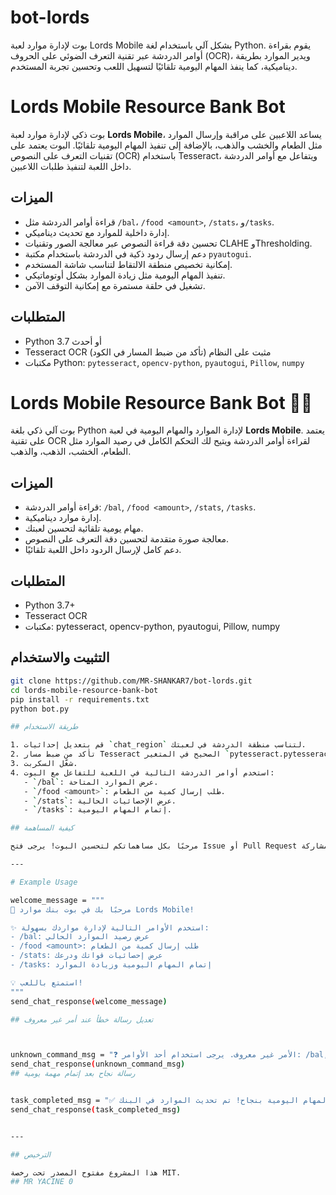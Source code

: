 # bot-lords
بوت لإدارة موارد لعبة Lords Mobile بشكل آلي باستخدام لغة Python. يقوم بقراءة أوامر الدردشة عبر تقنية التعرف الضوئي على الحروف (OCR)، ويدير الموارد بطريقة ديناميكية، كما ينفذ المهام اليومية تلقائيًا لتسهيل اللعب وتحسين تجربة المستخدم.
# Lords Mobile Resource Bank Bot

بوت ذكي لإدارة موارد لعبة **Lords Mobile**، يساعد اللاعبين على مراقبة وإرسال الموارد مثل الطعام والخشب والذهب، بالإضافة إلى تنفيذ المهام اليومية تلقائيًا. البوت يعتمد على تقنيات التعرف على النصوص (OCR) باستخدام Tesseract، ويتفاعل مع أوامر الدردشة داخل اللعبة لتنفيذ طلبات اللاعبين.

## الميزات

- قراءة أوامر الدردشة مثل `/bal`، `/food <amount>`, `/stats`، و`/tasks`.
- إدارة داخلية للموارد مع تحديث ديناميكي.
- تحسين دقة قراءة النصوص عبر معالجة الصور وتقنيات CLAHE وThresholding.
- دعم إرسال ردود ذكية في الدردشة باستخدام مكتبة `pyautogui`.
- إمكانية تخصيص منطقة الالتقاط لتناسب شاشة المستخدم.
- تنفيذ المهام اليومية مثل زيادة الموارد بشكل أوتوماتيكي.
- تشغيل في حلقة مستمرة مع إمكانية التوقف الآمن.

## المتطلبات

- Python 3.7 أو أحدث
- Tesseract OCR مثبت على النظام (تأكد من ضبط المسار في الكود)
- مكتبات Python: `pytesseract`, `opencv-python`, `pyautogui`, `Pillow`, `numpy`

# Lords Mobile Resource Bank Bot 🤖🏰

بوت آلي ذكي بلغة Python لإدارة الموارد والمهام اليومية في لعبة **Lords Mobile**. يعتمد على تقنية OCR لقراءة أوامر الدردشة ويتيح لك التحكم الكامل في رصيد الموارد مثل الطعام، الخشب، الذهب، والذهب.

## الميزات

- قراءة أوامر الدردشة: `/bal`, `/food <amount>`, `/stats`, `/tasks`.
- إدارة موارد ديناميكية.
- مهام يومية تلقائية لتحسين لعبتك.
- معالجة صورة متقدمة لتحسين دقة التعرف على النصوص.
- دعم كامل لإرسال الردود داخل اللعبة تلقائيًا.

## المتطلبات

- Python 3.7+
- Tesseract OCR
- مكتبات: pytesseract, opencv-python, pyautogui, Pillow, numpy

## التثبيت والاستخدام

```bash
git clone https://github.com/MR-SHANKAR7/bot-lords.git
cd lords-mobile-resource-bank-bot
pip install -r requirements.txt
python bot.py

## طريقة الاستخدام

1. قم بتعديل إحداثيات `chat_region` لتناسب منطقة الدردشة في لعبتك.
2. تأكد من ضبط مسار Tesseract الصحيح في المتغير `pytesseract.pytesseract.tesseract_cmd`.
3. شغّل السكربت.
4. استخدم أوامر الدردشة التالية في اللعبة للتفاعل مع البوت:
   - `/bal`: عرض الموارد المتاحة.
   - `/food <amount>`: طلب إرسال كمية من الطعام.
   - `/stats`: عرض الإحصائيات الحالية.
   - `/tasks`: إتمام المهام اليومية.

## كيفية المساهمة

مرحبًا بكل مساهماتكم لتحسين البوت! يرجى فتح Issue أو Pull Request للمشاركة.

---

# Example Usage

welcome_message = """
👋 مرحبًا بك في بوت بنك موارد Lords Mobile!

✨ استخدم الأوامر التالية لإدارة مواردك بسهولة:
- /bal: عرض رصيد الموارد الحالي
- /food <amount>: طلب إرسال كمية من الطعام
- /stats: عرض إحصائيات قواتك ودرعك
- /tasks: إتمام المهام اليومية وزيادة الموارد

💡 استمتع باللعب!
"""
send_chat_response(welcome_message)

## تعديل رسالة خطأ عند أمر غير معروف



unknown_command_msg = "❓ الأمر غير معروف. يرجى استخدام أحد الأوامر: /bal, /food <amount>, /stats, /tasks"
send_chat_response(unknown_command_msg)
## رسالة نجاح بعد إتمام مهمة يومية


task_completed_msg = "✅ تم إتمام المهام اليومية بنجاح! تم تحديث الموارد في البنك."
send_chat_response(task_completed_msg)


---

## الترخيص

هذا المشروع مفتوح المصدر تحت رخصة MIT.
## MR YACINE 0


